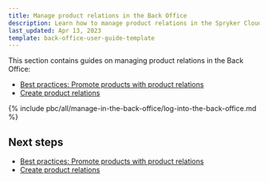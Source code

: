 ```yaml
---
title: Manage product relations in the Back Office
description: Learn how to manage product relations in the Spryker Cloud Commerce OS Back Office.
last_updated: Apr 13, 2023
template: back-office-user-guide-template
---
```


This section contains guides on managing product relations in the Back Office:

- [Best practices: Promote products with product relations](/docs/pbc/all/product-relationship-management/latest/manage-in-the-back-office/best-practices-promote-products-with-product-relations.html)
- [Create product relations](/docs/pbc/all/product-relationship-management/latest/manage-in-the-back-office/create-product-relations.html)


{% include pbc/all/manage-in-the-back-office/log-into-the-back-office.md %} <!-- To edit, see /_includes/pbc/all/manage-in-the-back-office/log-into-the-back-office.md -->

## Next steps

- [Best practices: Promote products with product relations](/docs/pbc/all/product-relationship-management/latest/manage-in-the-back-office/best-practices-promote-products-with-product-relations.html)
- [Create product relations](/docs/pbc/all/product-relationship-management/latest/manage-in-the-back-office/create-product-relations.html)
